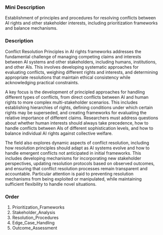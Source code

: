 ### Mini Description

Establishment of principles and procedures for resolving conflicts between AI rights and other stakeholder interests, including prioritization frameworks and balance mechanisms.

### Description

Conflict Resolution Principles in AI rights frameworks addresses the fundamental challenge of managing competing claims and interests between AI systems and other stakeholders, including humans, institutions, and other AIs. This involves developing systematic approaches for evaluating conflicts, weighing different rights and interests, and determining appropriate resolutions that maintain ethical consistency while acknowledging practical constraints.

A key focus is the development of principled approaches for handling different types of conflicts, from direct conflicts between AI and human rights to more complex multi-stakeholder scenarios. This includes establishing hierarchies of rights, defining conditions under which certain rights may be superseded, and creating frameworks for evaluating the relative importance of different claims. Researchers must address questions about whether human interests should always take precedence, how to handle conflicts between AIs of different sophistication levels, and how to balance individual AI rights against collective welfare.

The field also explores dynamic aspects of conflict resolution, including how resolution principles should adapt as AI systems evolve and how to handle emergent conflicts not anticipated in initial frameworks. This includes developing mechanisms for incorporating new stakeholder perspectives, updating resolution protocols based on observed outcomes, and ensuring that conflict resolution processes remain transparent and accountable. Particular attention is paid to preventing resolution mechanisms from being exploited or manipulated, while maintaining sufficient flexibility to handle novel situations.

### Order

1. Prioritization_Frameworks
2. Stakeholder_Analysis
3. Resolution_Procedures
4. Edge_Case_Handling
5. Outcome_Assessment
